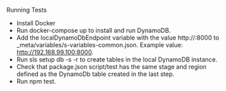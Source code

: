 Running Tests

* Install Docker
* Run docker-compose up to install and run DynamoDB.
* Add the localDynamoDbEndpoint variable with the value http://<DOCKER-MACHINE-IP>:8000 to _meta/variables/s-variables-common.json. Example value: http://192.168.99.100:8000.
* Run sls setup db -s <stage> -r <region> to create tables in the local DynamoDB instance.
* Check that package.json script/test has the same stage and region defined as the DynamoDb table created in the last step.
* Run npm test.